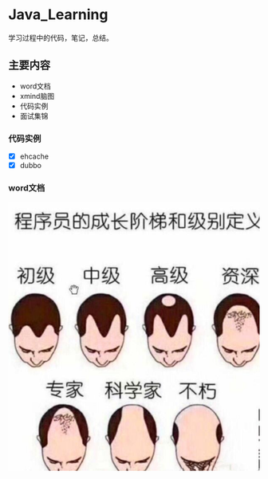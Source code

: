 # Java_Learning
学习过程中的代码，笔记，总结。
## 主要内容
* word文档
* xmind脑图
* 代码实例
* 面试集锦

### 代码实例

- [X]  ehcache
- [X]  dubbo
### word文档

![avatar](/pictures/1.jpg)
